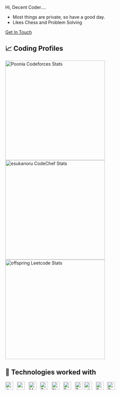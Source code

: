 Hi, 
Decent Coder....
- Most things are private, so have a good day.
- Likes Chess and Problem Solving 


 <a href="mailto:ypoonia217@gmail.com">Get In Touch</a>&nbsp;

## 📈 Coding Profiles
<span>
<a href="https://codeforces.com/profile/Poonia">
<img height="316" src="https://codeforces-readme-stats.vercel.app/api/card?username=Poonia&theme=github_dark&force_username=true&border_color=404040" alt="Poonia Codeforces Stats"/>
</a>
<a href="https://www.codechef.com/users/esukanoru">
<img height="316" src="https://codechef-readme-stats.onrender.com/esukanoru?v=1" alt="esukanoru CodeChef Stats"/>
</a>
<a href="https://leetcode.com/u/offspring/">
<img height="316" src="https://leetcard.jacoblin.cool/offspring?theme=dark&font=Ubuntu&cache=14400&ext=contest&sheets=https://gist.githubusercontent.com/3o12/5e715e284c89cace8f5fa09f7fb930b8/raw/ec0be570f114124b1a2156a660d67baa0ab5639d/leetcode_stats_card.css" alt="offspring Leetcode Stats"/>
</a>
</span>




## 🧩 Technologies worked with
<a name="learning-now"></a>
<div >
<img src="https://img.shields.io/badge/Java-282C34?logo=openjdk&logoColor=white" alt="Java" title="Java" height="25" />
&nbsp;
<img src="https://img.shields.io/badge/React-282C34?logo=react&logoColor=cyan" alt="react logo" title="react" height="25" />
&nbsp;
<img src="https://img.shields.io/badge/MongoDB-282C34?logo=mongodb&logoColor=47A248" alt="MongoDB logo" title="MongoDB" height="25" />
&nbsp;
<img src="https://img.shields.io/badge/Tailwind%20CSS-282C34?logo=tailwind-css&logoColor=38B2AC" alt="Tailwind CSS logo" title="Tailwind CSS" height="25" />
&nbsp;
<img src="https://img.shields.io/badge/Node.js-282C34?logo=node.js&logoColor=339933" alt="Node.js logo" title="Node.js" height="25" />
&nbsp;
<img src="https://img.shields.io/badge/Express-282C34?logo=express&logoColor=FFFFFF" alt="Express.js logo" title="Express.js" height="25" />
&nbsp;
<img src="https://img.shields.io/badge/TypeScript-282C34?logo=typescript&logoColor=3178C6" alt="TypeScript logo" title="TypeScript" height="25" />
<img src="https://img.shields.io/badge/git-282C34?logo=git&logoColor=F05032" alt="git logo" title="git" height="25" />
&nbsp;
<img src="https://img.shields.io/badge/Python-282C34?logo=python" alt="Python" title="Python" height="25" />
&nbsp;
<img src="https://img.shields.io/badge/postgresql-282C34?logo=postgresql&logoColor=blue" alt="PostgreSQL" title="PostgreSQL" height="25" />
&nbsp;
</div>
